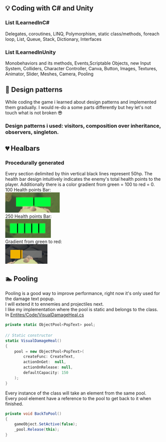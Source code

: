 ## 💡 Coding with C# and Unity

### List<things> ILearnedInC#

Delegates, coroutines, LINQ, Polymorphism, static class/methods, foreach loop, List, Queue, Stack, Dictionary, Interfaces

### List<things> ILearnedInUnity

Monobehaviors and its methods, Events,Scriptable Objects, new Input System, Colliders, Character Controller, Canva, 
Button, Images, Textures, Animator, Slider, Meshes, Camera, Pooling


## 🌇 Design patterns

While coding the game i learned about design patterns and implemented them gradually.
I would re-do a some parts differently but hey let's not touch what is not broken 😎

### Design patterns i used: visitors, composition over inheritance, observers, singleton.

## 💔 Healbars

### Procedurally generated

Every section delimited by thin vertical black lines represent 50hp.
The health bar design intuitively indicates the enemy's total health points to the player.
Additionally there is a color gradient from green = 100 to red = 0.  
100 Health points Bar:  
![100 Healthpoints Bar](Img/100%20HB.PNG)  
250 Health points Bar:  
<img src="Img/250HB.PNG" height="60"><br> 
Gradient from green to red:  
![Gradient](Img/LowHB.PNG)

## 🏊 Pooling

Pooling is a good way to improve performance, right now it's only used for the damage text popup.  
I will extend it to ennemies and projectiles next.  
I like my implementation where the pool is static and belongs to the class.  
In [Entites/Code/VisualDamageHeal.cs](/Entites/Code/VisualDamageHeal.cs)
```csharp
private static ObjectPool<PopText> pool;

// Static constructor
static VisualDamageHeal()
{
    pool = new ObjectPool<PopText>(
        createFunc: CreateText,
        actionOnGet:  null,
        actionOnRelease: null,
        defaultCapacity: 150
    );
}
```
Every instance of the class will take an element from the same pool.  
Every pool element have a reference to the pool to get back to it when finished.
``` csharp
private void BackToPool()
{
    gameObject.SetActive(false);
    _pool.Release(this);
}
```
